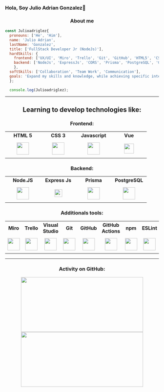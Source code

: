 ### Hola, Soy Julio Adrian Gonzalez👋

<div align="center">
  
### About me
</div>
  
``` javascript
const Julioadriglez{
  pronouns: ['He', 'Him'],
  name: 'Julio Adrian',
  lastName: 'Gonzalez',
  title: ['FullStack Developer Jr (NodeJs)'],
  hardSkills: {
    frontend: ['UX/UI', 'Miro', 'Trello', 'Git', 'GitHub', 'HTML5', 'CSS3', 'Javascript'],
    backend: ['NodeJs', 'ExpressJs', 'CORS', 'Prisma', 'PostgreSQL', 'GitHub Actions', 'Jest'],
    },
  softSkills: ['Collaboration', 'Team Work', 'Communication'],
  goals: 'Expand my skills and knowledge, while achieving specific interpersonal and work objectives.'
  };
  
  console.log(Julioadriglez);

```
<hr>
<div align="center">

## Learning to develop technologies like:
### Frontend:
<table>
  <tr align="center">
    <td width="100px"><strong>HTML 5</strong></td>
    <td width="100px"><strong>CSS 3</strong></td>
    <td width="100px"><strong>Javascript</strong></td>
    <td width="100px"><strong>Vue</strong></td>
  </tr>
  <tr align="center" height="60px">
    <td><img height="40px" src="https://cdn.worldvectorlogo.com/logos/html-1.svg"></td>
    <td><img height="40px" src="https://cdn.worldvectorlogo.com/logos/css-3.svg"></td>
    <td><img height="40px" src="https://cdn.worldvectorlogo.com/logos/logo-javascript.svg"></td>
    <td><img height="32px" src="https://cdn.worldvectorlogo.com/logos/vue-9.svg"></td>
  </tr>
</table>

### Backend:
<table>
  <tr align="center">
    <td width="100px"><strong>Node.JS</strong></td>
    <td width="100px"><strong>Express Js</strong></td>
    <td width="100px"><strong>Prisma</strong></td>
    <td width="100px"><strong>PostgreSQL</strong></td>
  </tr>
  <tr align="center" height="60px">
    <td><img height="40px" src="https://cdn.worldvectorlogo.com/logos/nodejs-icon.svg"></td>
    <td><img height="25px"  style="color:white" src="https://expressjs.com/images/express-facebook-share.png"></td>
    <td><img height="40px" src="https://cdn.worldvectorlogo.com/logos/prisma-2.svg"></td>
    <td><img height="40px" src="https://cdn.worldvectorlogo.com/logos/postgresql.svg"></td>
  </tr>
</table>

### Additionals tools:
<table>
  <tr align="center">
    <td width="100px"><strong>Miro</strong></td>
    <td width="100px"><strong>Trello</strong></td>
    <td width="100px"><strong>Visual Studio</strong></td>
    <td width="100px"><strong>Git</strong></td>
    <td width="100px"><strong>GitHub</strong></td>
    <td width="100px"><strong>GitHub Actions</strong></td>
    <td width="100px"><strong>npm</strong></td>
    <td width="100px"><strong>ESLint</strong></td>
    <td width="100px"><strong>TDD Jest</strong></td>
  </tr>
  <tr align="center" height="60px">
    <td><img height="40px" src="https://cdn.worldvectorlogo.com/logos/miro-1.svg"></td>
    <td><img height="40px" src="https://cdn.worldvectorlogo.com/logos/trello.svg"></td>
    <td><img height="40px" src="https://cdn.worldvectorlogo.com/logos/visual-studio-code-1.svg"></td>
    <td><img height="40px" src="https://cdn.worldvectorlogo.com/logos/git-icon.svg"></td>
    <td><img height="40px" src="https://img.icons8.com/color/480/github--v1.png"></td>
    <td><img height="40px" src="https://seeklogo.com/images/G/github-actions-logo-031704BDC6-seeklogo.com.png"></td>
    <td><img height="40px" src="https://cdn.worldvectorlogo.com/logos/npm.svg"></td>
    <td><img height="40px" src="https://cdn.worldvectorlogo.com/logos/eslint-1.svg"></td>
    <td><img height="40px" src="https://symbols.getvecta.com/stencil_25/40_jest.5fde12ec22.png"></td> 
  </tr>
</table>
  
</div>
<hr>
<div align="center">

### Activity on GitHub:
  <img height="180em" width="400em" src="https://github-readme-stats.vercel.app/api?username=Julioadriglez&show_icons=true&theme=tokyonight&hide_border=true"/>
  <img height="180em" width="400em" src="http://github-readme-streak-stats.herokuapp.com?user=Julioadriglez&theme=tokyonight_duo&date_format=M%20j%5B%2C%20Y%5D"/>
  
</div>
